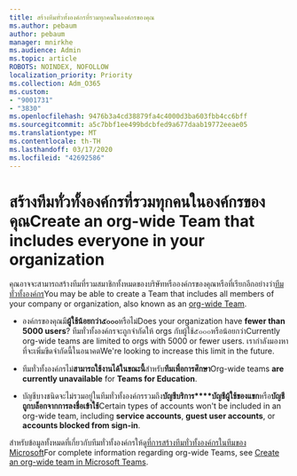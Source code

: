 ```yaml
---
title: สร้างทีมทั่วทั้งองค์กรที่รวมทุกคนในองค์กรของคุณ
ms.author: pebaum
author: pebaum
manager: mnirkhe
ms.audience: Admin
ms.topic: article
ROBOTS: NOINDEX, NOFOLLOW
localization_priority: Priority
ms.collection: Adm_O365
ms.custom:
- "9001731"
- "3830"
ms.openlocfilehash: 9476b3a4cd38879fa4c4000d3ba603fbb4cc6bff
ms.sourcegitcommit: a5c7bbf1ee499bdcbfed9a677daab19772eeae05
ms.translationtype: MT
ms.contentlocale: th-TH
ms.lasthandoff: 03/17/2020
ms.locfileid: "42692586"
---
```

# <a name="create-an-org-wide-team-that-includes-everyone-in-your-organization"></a><span data-ttu-id="a280f-102">สร้างทีมทั่วทั้งองค์กรที่รวมทุกคนในองค์กรของคุณ</span><span class="sxs-lookup"><span data-stu-id="a280f-102">Create an org-wide Team that includes everyone in your organization</span></span>

<span data-ttu-id="a280f-103">คุณอาจจะสามารถสร้างทีมที่รวมสมาชิกทั้งหมดของบริษัทหรือองค์กรของคุณหรือที่เรียกอีกอย่างว่า[ทีมทั่วทั้งองค์กร](https://docs.microsoft.com/microsoftteams/create-an-org-wide-team)</span><span class="sxs-lookup"><span data-stu-id="a280f-103">You may be able to create a Team that includes all members of your company or organization, also known as an [org-wide Team](https://docs.microsoft.com/microsoftteams/create-an-org-wide-team).</span></span>

- <span data-ttu-id="a280f-104">องค์กรของคุณมี**ผู้ใช้น้อยกว่า๕๐๐๐**หรือไม่</span><span class="sxs-lookup"><span data-stu-id="a280f-104">Does your organization have **fewer than 5000 users**?</span></span> <span data-ttu-id="a280f-105">ทีมทั่วทั้งองค์กรจะถูกจำกัดให้ orgs กับผู้ใช้๕๐๐๐หรือน้อยกว่า</span><span class="sxs-lookup"><span data-stu-id="a280f-105">Currently org-wide teams are limited to orgs with 5000 or fewer users.</span></span> <span data-ttu-id="a280f-106">เรากำลังมองหาที่จะเพิ่มขีดจำกัดนี้ในอนาคต</span><span class="sxs-lookup"><span data-stu-id="a280f-106">We're looking to increase this limit in the future.</span></span>

- <span data-ttu-id="a280f-107">ทีมทั่วทั้งองค์กรไม่**สามารถใช้งานได้ในขณะนี้**สำหรับ**ทีมเพื่อการศึกษา**</span><span class="sxs-lookup"><span data-stu-id="a280f-107">Org-wide teams **are currently unavailable** for **Teams for Education**.</span></span>

- <span data-ttu-id="a280f-108">บัญชีบางชนิดจะไม่รวมอยู่ในทีมทั่วทั้งองค์กรรวมถึง**บัญชีบริการ\*\*\*\*บัญชีผู้ใช้ของแขก**หรือ**บัญชีถูกบล็อกจากการลงชื่อเข้าใช้**</span><span class="sxs-lookup"><span data-stu-id="a280f-108">Certain types of accounts won't be included in an org-wide team, including **service accounts**, **guest user accounts**, or **accounts blocked from sign-in**.</span></span>

<span data-ttu-id="a280f-109">สำหรับข้อมูลทั้งหมดที่เกี่ยวกับทีมทั่วทั้งองค์กรให้ดู[ที่การสร้างทีมทั่วทั้งองค์กรในทีมของ Microsoft](https://docs.microsoft.com/microsoftteams/create-an-org-wide-team)</span><span class="sxs-lookup"><span data-stu-id="a280f-109">For complete information regarding org-wide Teams, see [Create an org-wide team in Microsoft Teams](https://docs.microsoft.com/microsoftteams/create-an-org-wide-team).</span></span> 
